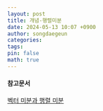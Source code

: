 ```yaml
---
layout: post
title: 개념-행렬미분
date: 2024-05-13 10:07 +0900
author: songdaegeun
categories:
tags:
pin: false
math: true
---
```




#### 참고문서

[벡터 미분과 행렬 미분](https://darkpgmr.tistory.com/141)

